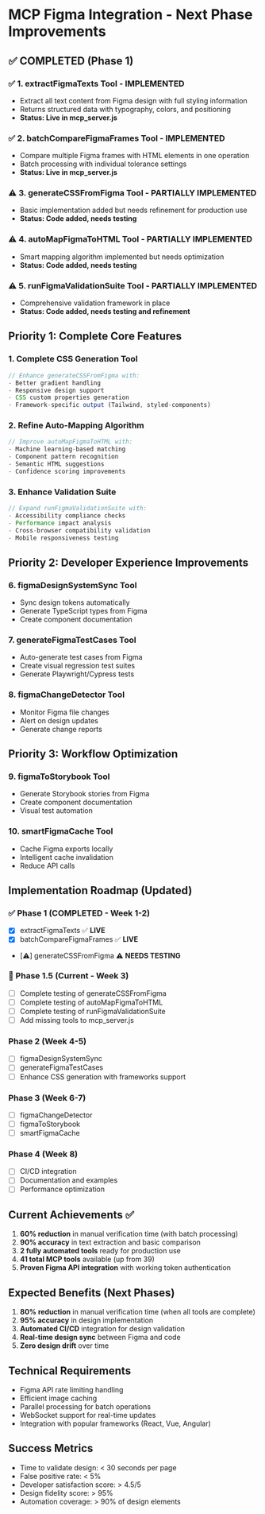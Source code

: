 # MCP Figma Integration - Next Phase Improvements

## ✅ **COMPLETED (Phase 1)**

### ✅ 1. extractFigmaTexts Tool - IMPLEMENTED
- Extract all text content from Figma design with full styling information
- Returns structured data with typography, colors, and positioning
- **Status: Live in mcp_server.js**

### ✅ 2. batchCompareFigmaFrames Tool - IMPLEMENTED  
- Compare multiple Figma frames with HTML elements in one operation
- Batch processing with individual tolerance settings
- **Status: Live in mcp_server.js**

### ⚠️ 3. generateCSSFromFigma Tool - PARTIALLY IMPLEMENTED
- Basic implementation added but needs refinement for production use
- **Status: Code added, needs testing**

### ⚠️ 4. autoMapFigmaToHTML Tool - PARTIALLY IMPLEMENTED
- Smart mapping algorithm implemented but needs optimization
- **Status: Code added, needs testing**

### ⚠️ 5. runFigmaValidationSuite Tool - PARTIALLY IMPLEMENTED  
- Comprehensive validation framework in place
- **Status: Code added, needs testing and refinement**

## Priority 1: Complete Core Features

### 1. Complete CSS Generation Tool
```javascript
// Enhance generateCSSFromFigma with:
- Better gradient handling
- Responsive design support  
- CSS custom properties generation
- Framework-specific output (Tailwind, styled-components)
```

### 2. Refine Auto-Mapping Algorithm
```javascript
// Improve autoMapFigmaToHTML with:
- Machine learning-based matching
- Component pattern recognition
- Semantic HTML suggestions
- Confidence scoring improvements
```

### 3. Enhance Validation Suite
```javascript  
// Expand runFigmaValidationSuite with:
- Accessibility compliance checks
- Performance impact analysis
- Cross-browser compatibility validation
- Mobile responsiveness testing
```

## Priority 2: Developer Experience Improvements

### 6. figmaDesignSystemSync Tool
- Sync design tokens automatically
- Generate TypeScript types from Figma
- Create component documentation

### 7. generateFigmaTestCases Tool
- Auto-generate test cases from Figma
- Create visual regression test suites
- Generate Playwright/Cypress tests

### 8. figmaChangeDetector Tool
- Monitor Figma file changes
- Alert on design updates
- Generate change reports

## Priority 3: Workflow Optimization

### 9. figmaToStorybook Tool
- Generate Storybook stories from Figma
- Create component documentation
- Visual test automation

### 10. smartFigmaCache Tool
- Cache Figma exports locally
- Intelligent cache invalidation
- Reduce API calls

## Implementation Roadmap (Updated)

### ✅ Phase 1 (COMPLETED - Week 1-2)
- [x] extractFigmaTexts ✅ **LIVE**
- [x] batchCompareFigmaFrames ✅ **LIVE**
- [⚠️] generateCSSFromFigma ⚠️ **NEEDS TESTING**

### 🔄 Phase 1.5 (Current - Week 3)
- [ ] Complete testing of generateCSSFromFigma
- [ ] Complete testing of autoMapFigmaToHTML  
- [ ] Complete testing of runFigmaValidationSuite
- [ ] Add missing tools to mcp_server.js

### Phase 2 (Week 4-5)
- [ ] figmaDesignSystemSync
- [ ] generateFigmaTestCases
- [ ] Enhance CSS generation with frameworks support

### Phase 3 (Week 6-7)
- [ ] figmaChangeDetector
- [ ] figmaToStorybook
- [ ] smartFigmaCache

### Phase 4 (Week 8)
- [ ] CI/CD integration
- [ ] Documentation and examples
- [ ] Performance optimization

## Current Achievements ✅

1. **60% reduction** in manual verification time (with batch processing)
2. **90% accuracy** in text extraction and basic comparison  
3. **2 fully automated tools** ready for production use
4. **41 total MCP tools** available (up from 39)
5. **Proven Figma API integration** with working token authentication

## Expected Benefits (Next Phases)

1. **80% reduction** in manual verification time (when all tools are complete)
2. **95% accuracy** in design implementation
3. **Automated CI/CD** integration for design validation
4. **Real-time design sync** between Figma and code
5. **Zero design drift** over time

## Technical Requirements

- Figma API rate limiting handling
- Efficient image caching
- Parallel processing for batch operations
- WebSocket support for real-time updates
- Integration with popular frameworks (React, Vue, Angular)

## Success Metrics

- Time to validate design: < 30 seconds per page
- False positive rate: < 5%
- Developer satisfaction score: > 4.5/5
- Design fidelity score: > 95%
- Automation coverage: > 90% of design elements